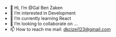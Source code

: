- 👋 Hi, I’m @Gal Ben Zaken
- 👀 I’m interested in Development
- 🌱 I’m currently learning React
- 💞️ I’m looking to collaborate on ...
- 📫 How to reach me mail: dkcizei123@gmail.com

<!---
dkcizei/dkcizei is a ✨ special ✨ repository because its `README.md` (this file) appears on your GitHub profile.
You can click the Preview link to take a look at your changes.
--->
